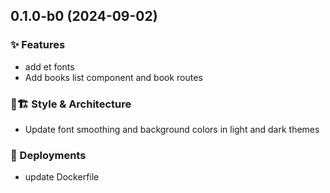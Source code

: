 ## 0.1.0-b0 (2024-09-02)

### ✨ Features

- add et fonts
- Add books list component and book routes

### 🎨🏗️ Style & Architecture

- Update font smoothing and background colors in light and dark themes

### 🚀 Deployments

- update Dockerfile

